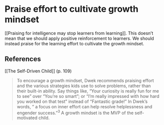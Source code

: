 # Praise effort to cultivate growth mindset
[[Praising for intelligence may stop learners from learning]]. This doesn’t mean that we should apply positive reinforcement to learners. We should instead praise for the learning effort to cultivate the growth mindset.

## References
[[The Self-Driven Child]] (p. 109)
> To encourage a growth mindset, Dwek recommends praising effort and the various strategies kids use to solve problems, rather than their built-in ability. Say things like, “Your curiosity is really fun for me to see” over “You’re so smart”; or “I’m really impressed with how hard you worked on that test” instead of “Fantastic grade!” In Dwek’s words, “ a focus on inner effort can help resolve helplessness and engender success.”<sup>3</sup> A growth mindset is the MVP of the self-motivated child.

<!-- #evergreen -->

<!-- {BearID:D1A68A52-8DFC-40B2-864F-D0958F63E8F1-41464-0000583089484D07} -->
